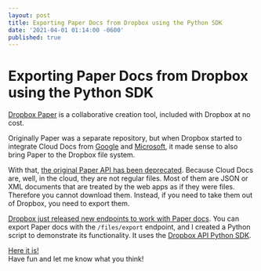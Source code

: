 ```yaml
---
layout: post
title: Exporting Paper Docs from Dropbox using the Python SDK
date: '2021-04-01 01:14:00 -0600'
published: true
---
```

Exporting Paper Docs from Dropbox using the Python SDK
======================================================
[Dropbox Paper](https://www.dropbox.com/lp/create-docs-online) is a collaborative creation tool, included with Dropbox at no cost.  


Originally Paper was a separate repository, but when Dropbox started to integrate Cloud Docs from [Google](https://blog.dropbox.com/topics/product-tips/google-docs-sheets-slides) and [Microsoft](https://blog.dropbox.com/topics/product/dropbox-and-office-online), it made sense to also bring Paper to the Dropbox file system.


With that, [the original Paper API has been deprecated](https://developers.dropbox.com/paper-migration-guide). Because Cloud Docs are, well, in the cloud, they are not regular files. Most of them are JSON or XML documents that are treated by the web apps as if they were files. Therefore you cannot download them. Instead, if you need to take them out of Dropbox, you need to export them. 


[Dropbox just released new endpoints to work with Paper docs](https://dropbox.tech/developers/new-paper-endpoints-released-in-preview). You can export Paper docs with the `/files/export` endpoint, and I created a Python script to demonstrate its functionality. It uses the [Dropbox API Python SDK](https://dropbox-sdk-python.readthedocs.io/en/latest/index.html).  

[Here it is!](https://github.com/dropbox/DropboxBusinessScripts/blob/master/Paper/paper-export.py)  
Have fun and let me know what you think!
